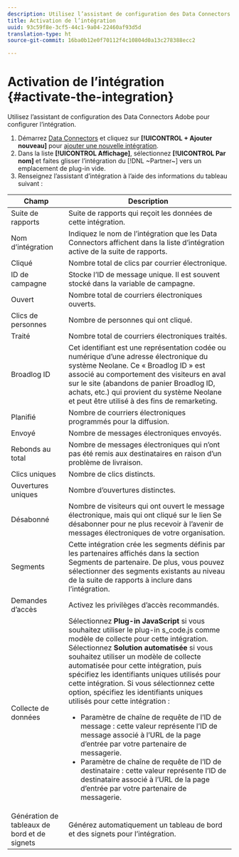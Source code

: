 ```yaml
---
description: Utilisez l’assistant de configuration des Data Connectors Adobe pour configurer l’intégration.
title: Activation de l’intégration
uuid: 93c59f8e-3cf5-44c1-9a04-22460af93d5d
translation-type: ht
source-git-commit: 16ba0b12e0f70112f4c10804d0a13c278388ecc2

---
```



# Activation de l’intégration {#activate-the-integration}

Utilisez l’assistant de configuration des Data Connectors Adobe pour configurer l’intégration.

1. Démarrez [Data Connectors](https://marketing.adobe.com/resources/help/fr_FR/genesis/c_overview.html) et cliquez sur **[!UICONTROL + Ajouter nouveau]** pour [ajouter une nouvelle intégration](https://marketing.adobe.com/resources/help/fr_FR/genesis/t_add_integration.html).
1. Dans la liste **[!UICONTROL Affichage]**, sélectionnez **[!UICONTROL Par nom]** et faites glisser l’intégration du [!DNL ~Partner~] vers un emplacement de plug-in vide.
1. Renseignez l’assistant d’intégration à l’aide des informations du tableau suivant :

| Champ | Description |
|--- |--- |
| Suite de rapports | Suite de rapports qui reçoit les données de cette intégration. |
| Nom d’intégration | Indiquez le nom de l’intégration que les Data Connectors affichent dans la liste d’intégration active de la suite de rapports. |
| Cliqué | Nombre total de clics par courrier électronique. |
| ID de campagne | Stocke l’ID de message unique. Il est souvent stocké dans la variable de campagne. |
| Ouvert | Nombre total de courriers électroniques ouverts. |
| Clics de personnes | Nombre de personnes qui ont cliqué. |
| Traité | Nombre total de courriers électroniques traités. |
| Broadlog ID | Cet identifiant est une représentation codée ou numérique d’une adresse électronique du système Neolane. Ce « Broadlog ID » est associé au comportement des visiteurs en aval sur le site (abandons de panier Broadlog ID, achats, etc.) qui provient du système Neolane et peut être utilisé à des fins de remarketing. |
| Planifié | Nombre de courriers électroniques programmés pour la diffusion. |
| Envoyé | Nombre de messages électroniques envoyés. |
| Rebonds au total | Nombre de messages électroniques qui n’ont pas été remis aux destinataires en raison d’un problème de livraison. |
| Clics uniques | Nombre de clics distincts. |
| Ouvertures uniques | Nombre d’ouvertures distinctes. |
| Désabonné | Nombre de visiteurs qui ont ouvert le message électronique, mais qui ont cliqué sur le lien Se désabonner pour ne plus recevoir à l’avenir de messages électroniques de votre organisation. |
| Segments | Cette intégration crée les segments définis par les partenaires affichés dans la section Segments de partenaire. De plus, vous pouvez sélectionner des segments existants au niveau de la suite de rapports à inclure dans l’intégration. |
| Demandes d’accès | Activez les privilèges d’accès recommandés. |
| Collecte de données | Sélectionnez **Plug-in JavaScript** si vous souhaitez utiliser le plug-in s_code.js comme modèle de collecte pour cette intégration. Sélectionnez **Solution automatisée** si vous souhaitez utiliser un modèle de collecte automatisée pour cette intégration, puis spécifiez les identifiants uniques utilisés pour cette intégration. Si vous sélectionnez cette option, spécifiez les identifiants uniques utilisés pour cette intégration : <ul><li>Paramètre de chaîne de requête de l’ID de message : cette valeur représente l’ID de message associé à l’URL de la page d’entrée par votre partenaire de messagerie.</li><li>Paramètre de chaîne de requête de l’ID de destinataire : cette valeur représente l’ID de destinataire associé à l’URL de la page d’entrée par votre partenaire de messagerie.</li></ul> |
| Génération de tableaux de bord et de signets | Générez automatiquement un tableau de bord et des signets pour l’intégration. |

